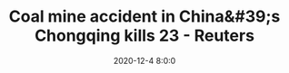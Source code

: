 ---
"title": "Coal mine accident in China&amp;#39;s Chongqing kills 23 - Reuters"
"date": "2020-12-4 8:0:0"
"feed_name": "GOOGLENEWSMINING"
"feed_website": "https://news.google.com/search?q=mining%2Bincident&hl=en-US&gl=US&ceid=US:en"
"feed_rss": "https://news.google.com/rss/search?q=mining%2Bincident&hl=en-US&gl=US&ceid=US:en"
"link": "https://jp.reuters.com/article/instant-article/idUSKBN28F062"
"file": "_posts/2021-1-1-8267ce755d6dbcb5522cd38d1fc208cef5815d9c.md"
"accident": "1"
"drilling": "0"
---